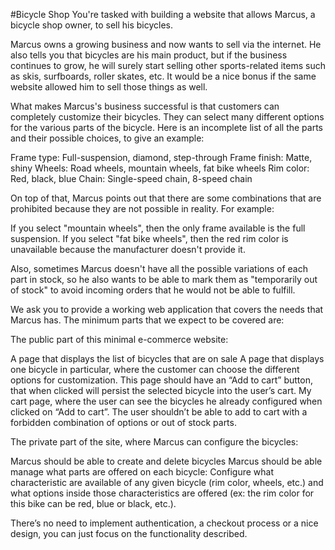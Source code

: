 #Bicycle Shop
You're tasked with building a website that allows Marcus, a bicycle shop owner, to sell his bicycles.



Marcus owns a growing business and now wants to sell via the internet. He also tells you that bicycles are his main product, but if the business continues to grow, he will surely start selling other sports-related items such as skis, surfboards, roller skates, etc. It would be a nice bonus if the same website allowed him to sell those things as well.



What makes Marcus's business successful is that customers can completely customize their bicycles. They can select many different options for the various parts of the bicycle. Here is an incomplete list of all the parts and their possible choices, to give an example:

Frame type: Full-suspension, diamond, step-through
Frame finish: Matte, shiny
Wheels: Road wheels, mountain wheels, fat bike wheels
Rim color: Red, black, blue
Chain: Single-speed chain, 8-speed chain


On top of that, Marcus points out that there are some combinations that are prohibited because they are not possible in reality. For example:

If you select "mountain wheels", then the only frame available is the full suspension.
If you select "fat bike wheels", then the red rim color is unavailable because the manufacturer doesn't provide it.


Also, sometimes Marcus doesn't have all the possible variations of each part in stock, so he also wants to be able to mark them as "temporarily out of stock" to avoid incoming orders that he would not be able to fulfill.



We ask you to provide a working web application that covers the needs that Marcus has. The minimum parts that we expect to be covered are:



The public part of this minimal e-commerce website:

A page that displays the list of bicycles that are on sale
A page that displays one bicycle in particular, where the customer can choose the different options for customization. This page should have an “Add to cart” button, that when clicked will persist the selected bicycle into the user’s cart.
My cart page, where the user can see the bicycles he already configured when clicked on “Add to cart”. The user shouldn’t be able to add to cart with a forbidden combination of options or out of stock parts.


The private part of the site, where Marcus can configure the bicycles:

Marcus should be able to create and delete bicycles
Marcus should be able manage what parts are offered on each bicycle: Configure what characteristic are available of any given bicycle (rim color, wheels, etc.) and what options inside those characteristics are offered (ex: the rim color for this bike can be red, blue or black, etc.).


There’s no need to implement authentication, a checkout process or a nice design, you can just focus on the functionality described.

